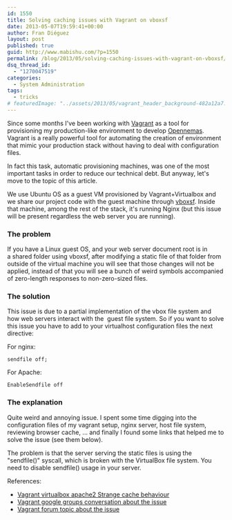 ```yaml
---
id: 1550
title: Solving caching issues with Vagrant on vboxsf
date: 2013-05-07T19:59:41+00:00
author: Fran Diéguez
layout: post
published: true
guid: http://www.mabishu.com/?p=1550
permalink: /blog/2013/05/solving-caching-issues-with-vagrant-on-vboxsf/
dsq_thread_id:
  - "1270047519"
categories:
  - System Administration
tags:
  - tricks
# featuredImage: "../assets/2013/05/vagrant_header_background-482a12a7.png"
---
```

Since some months I've been working with <a title="Vagrant project web site" href="vagrantup.com">Vagrant</a> as a tool for provisioning my production-like environment to develop <a title="Opennemas, the CMS for your online newspaper" href="http://www.opennemas.com">Opennemas</a>. Vagrant is a really powerful tool for automating the creation of environment that mimic your production stack without having to deal with configuration files.

In fact this task, automatic provisioning machines, was one of the most important tasks in order to reduce our technical debt. But anyway, let's move to the topic of this article.

We use Ubuntu OS as a guest VM provisioned by Vagrant+Virtualbox and we share our project code with the guest machine through <a href="https://help.ubuntu.com/community/VirtualBox/SharedFolders">vboxsf</a>. Inside that machine, among the rest of the stack, it's running Nginx (but this issue will be present regardless the web server you are running).

### The problem

<strong></strong>If you have a Linux guest OS, and your web server document root is in a shared folder using vboxsf, after modifying a static file of that folder from outside of the virtual machine you will see that those changes will not be applied, instead of that you will see a bunch of weird symbols accompanied of zero-length responses to non-zero-sized files.

### The solution

This issue is due to a partial implementation of the vbox file system and how web servers interact with the  guest file system. So if you want to solve this issue you have to add to your virtualhost configuration files the next directive:

For nginx:

```
sendfile off;
```

For Apache:

```
EnableSendfile off
```

### The explanation
Quite weird and annoying issue. I spent some time digging into the configuration files of my vagrant setup, nginx server, host file system, reviewing browser cache, ... and finally I found some links that helped me to solve the issue (see them below).

The problem is that the server serving the static files is using the "sendfile()" syscall, which is broken with the VirtualBox file system. You need to disable sendfile() usage in your server.

References:
* [Vagrant virtualbox apache2 Strange cache behaviour](http://stackoverflow.com/questions/9479117/vagrant-virtualbox-apache2-strange-cache-behaviour)
* [Vagrant google groups conversation about the issue](https://groups.google.com/forum/?fromgroups=#!topic/vagrant-up/7RgBxo6EksQ)
* [Vagrant forum topic about the issue](https://forums.virtualbox.org/viewtopic.php?f=3&amp;t=1940&amp;p=6680&amp;hilit=shared+folder+apache)
